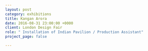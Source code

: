 ```yaml
---
layout: post
category: exhibitions
title: Kangan Arora
date: 2016-08-31 23:00:00 +0000
client: London Design Fair
role: " Installation of Indian Pavilion / Production Assistant"
project_page: false

---
```

